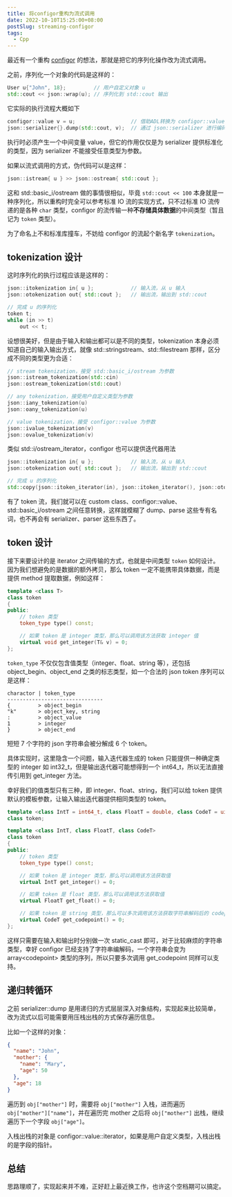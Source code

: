 ```yaml
---
title: 将configor重构为流式调用
date: 2022-10-10T15:25:00+08:00
postSlug: streaming-configor
tags:
  - Cpp
---
```


最近有一个重构 [configor](https://github.com/Nomango/configor) 的想法，那就是把它的序列化操作改为流式调用。

之前，序列化一个对象的代码是这样的：

```cpp
User u{"John", 18};         // 用户自定义对象 u
std::cout << json::wrap(u); // 序列化到 std::cout 输出
```

它实际的执行流程大概如下

```cpp
configor::value v = u;                  // 借助ADL转换为 configor::value 类型
json::serializer{}.dump(std::cout, v);  // 通过 json::serializer 进行编码
```

执行时必须产生一个中间变量 value，但它的作用仅仅是为 serializer 提供标准化的类型，因为 serializer 不能接受任意类型为参数。

如果以流式调用的方式，伪代码可以是这样：

```cpp
json::istream{ u } >> json::ostream{ std::cout };
```

<!-- more -->

这和 std::basic_i/ostream 做的事情很相似，毕竟 `std::cout << 100` 本身就是一种序列化，所以重构时完全可以参考标准 IO 流的实现方式，只不过标准 IO 流传递的是各种 `char` 类型，configor 的流传输一种**不存储具体数据**的中间类型（暂且记为 `token` 类型）。

为了命名上不和标准库撞车，不妨给 configor 的流起个新名字 `tokenization`。

## tokenization 设计

这时序列化的执行过程应该是这样的：

```cpp
json::itokenization in{ u };            // 输入流，从 u 输入
json::otokenization out{ std::cout };   // 输出流，输出到 std::cout

// 完成 u 的序列化
token t;
while (in >> t)
    out << t;
```

设想很美好，但是由于输入和输出都可以是不同的类型，tokenization 本身必须知道自己的输入输出方式，就像 std::stringstream、std::filestream 那样，区分成不同的类型更为合适：

```cpp
// stream tokenization，接受 std::basic_i/ostream 为参数
json::istream_tokenization(std::cin)
json::ostream_tokenization(std::cout)

// any tokenization，接受用户自定义类型为参数
json::iany_tokenization(u)
json::oany_tokenization(u)

// value tokenization，接受 configor::value 为参数
json::ivalue_tokenization(v)
json::ovalue_tokenization(v)
```

类似 std::i/ostream_iterator，configor 也可以提供迭代器用法

```cpp
json::itokenization in{ u };            // 输入流，从 u 输入
json::otokenization out{ std::cout };   // 输出流，输出到 std::cout

// 完成 u 的序列化
std::copy(json::itoken_iterator(in), json::itoken_iterator(), json::otoken_iterator(out));
```

有了 token 流，我们就可以在 custom class、configor::value、std::basic_i/ostream 之间任意转换，这样就模糊了 dump、parse 这些专有名词，也不再会有 serializer、parser 这些东西了。

## token 设计

接下来要设计的是 iterator 之间传输的方式，也就是中间类型 `token` 如何设计。因为我们想避免的是数据的额外拷贝，那么 token 一定不能携带具体数据，而是提供 method 提取数据，例如这样：

```cpp
template <class T>
class token
{
public:
    // token 类型
    token_type type() const;

    // 如果 token 是 integer 类型，那么可以调用该方法获取 integer 值
    virtual void get_integer(T& v) = 0;
};
```

`token_type` 不仅仅包含值类型（integer、float、string 等），还包括 object_begin、object_end 之类的标志类型，如一个合法的 json token 序列可以是这样：

```plain
charactor | token_type
-------------------------------
{         > object_begin
"k"       > object_key, string
:         > object_value
1         > integer
}         > object_end
```

短短 7 个字符的 json 字符串会被分解成 6 个 token。

具体实现时，这里隐含一个问题，输入迭代器生成的 token 只能提供一种确定类型的 integer 如 int32_t，但是输出迭代器可能想得到一个 int64_t，所以无法直接传引用到 get_integer 方法。

幸好我们的值类型只有三种，即 integer、float、string，我们可以给 token 提供默认的模板参数，让输入输出迭代器提供相同类型的 token。

```cpp
template <class IntT = int64_t, class FloatT = double, class CodeT = uint32_t>
class token;

template <class IntT, class FloatT, class CodeT>
class token
{
public:
    // token 类型
    token_type type() const;

    // 如果 token 是 integer 类型，那么可以调用该方法获取值
    virtual IntT get_integer() = 0;

    // 如果 token 是 float 类型，那么可以调用该方法获取值
    virtual FloatT get_float() = 0;

    // 如果 token 是 string 类型，那么可以多次调用该方法获取字符串解码后的 codepoint 序列
    virtual CodeT get_codepoint() = 0;
};
```

这样只需要在输入和输出时分别做一次 static_cast 即可，对于比较麻烦的字符串类型，幸好 configor 已经支持了字符串编解码，一个字符串会变为 array&lt;codepoint&gt; 类型的序列，所以只要多次调用 get_codepoint 同样可以支持。

## 递归转循环

之前 serializer::dump 是用递归的方式层层深入对象结构，实现起来比较简单，改为流式以后可能需要用压栈出栈的方式保存遍历信息。

比如一个这样的对象：

```json
{
  "name": "John",
  "mother": {
    "name": "Mary",
    "age": 50
  },
  "age": 18
}
```

遍历到 `obj["mother"]` 时，需要将 `obj["mother"]` 入栈，进而遍历 `obj["mother"]["name"]`，并在遍历完 mother 之后将 `obj["mother"]` 出栈，继续遍历下一个字段 `obj["age"]`。

入栈出栈的对象是 configor::value::iterator，如果是用户自定义类型，入栈出栈的是字段的指针。

## 总结

思路理顺了，实现起来并不难，正好赶上最近换工作，也许这个空档期可以搞定。
